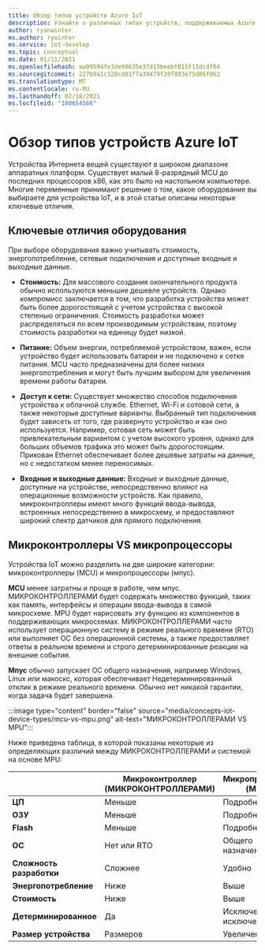 ```yaml
---
title: Обзор типов устройств Azure IoT
description: Узнайте о различных типах устройств, поддерживаемых Azure IoT, и доступных средствах.
author: ryanwinter
ms.author: rywinter
ms.service: iot-develop
ms.topic: conceptual
ms.date: 01/11/2021
ms.openlocfilehash: aa99594fe3de98635e37d15beebf015f15dc4f64
ms.sourcegitcommit: 227b9a1c120cd01f7a39479f20f883e75d86f062
ms.translationtype: MT
ms.contentlocale: ru-RU
ms.lasthandoff: 02/18/2021
ms.locfileid: "100654566"
---
```

# <a name="overview-of-azure-iot-device-types"></a>Обзор типов устройств Azure IoT
Устройства Интернета вещей существуют в широком диапазоне аппаратных платформ. Существует малый 8-разрядный MCU до последних процессоров x86, как это было на настольном компьютере. Многие переменные принимают решение о том, какое оборудование вы выбираете для устройства IoT, и в этой статье описаны некоторые ключевые отличия.

## <a name="key-hardware-differentiators"></a>Ключевые отличия оборудования
При выборе оборудования важно учитывать стоимость, энергопотребление, сетевые подключения и доступные входные и выходные данные.

* **Стоимость:** Для массового создания окончательного продукта обычно используются меньшие дешевле устройств. Однако компромисс заключается в том, что разработка устройства может быть более дорогостоящей с учетом устройства с высокой степенью ограничения. Стоимость разработки может распределяться по всем производимым устройствам, поэтому стоимость разработки на единицу будет низкой.

* **Питание:** Объем энергии, потребляемой устройством, важен, если устройство будет использовать батареи и не подключено к сетке питания. MCU часто предназначены для более низких энергопотребления и могут быть лучшим выбором для увеличения времени работы батареи.

* **Доступ к сети:** Существует множество способов подключения устройства к облачной службе. Ethernet, Wi-Fi и сотовой сети, а также некоторые доступные варианты. Выбранный тип подключения будет зависеть от того, где развернуто устройство и как оно используется. Например, сотовая сеть может быть привлекательным вариантом с учетом высокого уровня, однако для больших объемов трафика это может быть дорогостоящим. Прикован Ethernet обеспечивает более дешевые затраты на данные, но с недостатком менее переносимых.

* **Входные и выходные данные:** Входные и выходные данные, доступные на устройстве, непосредственно влияют на операционные возможности устройств. Как правило, микроконтроллеры имеют много функций ввода-вывода, встроенных непосредственно в микросхему, и предоставляют широкий спектр датчиков для прямого подключения.

## <a name="microcontrollers-vs-microprocessors"></a>Микроконтроллеры VS микропроцессоры
Устройства IoT можно разделить на две широкие категории: микроконтроллеры (MCU) и микропроцессоры (мпус).

**MCU** менее затратны и проще в работе, чем мпус. МИКРОКОНТРОЛЛЕРАМИ будет содержать множество функций, таких как память, интерфейсы и операции ввода-вывода в самой микросхеме. MPU будет нарисовать эту функцию из компонентов в поддерживающих микросхемах. МИКРОКОНТРОЛЛЕРАМИ часто использует операционную систему в режиме реального времени (RTO) или выполняет ОС без операционной системы, а также предоставляет ответы в реальном времени и строго детерминированные реакции на внешние события.

**Мпус** обычно запускает ОС общего назначения, например Windows, Linux или макоскс, которая обеспечивает Недетерминированный отклик в режиме реального времени. Обычно нет никакой гарантии, когда задача будет завершена. 

:::image type="content" border="false" source="media/concepts-iot-device-types/mcu-vs-mpu.png" alt-text="МИКРОКОНТРОЛЛЕРАМИ VS MPU":::

Ниже приведена таблица, в которой показаны некоторые из определяющих различий между МИКРОКОНТРОЛЛЕРАМИ и системой на основе MPU:

||Микроконтроллер (МИКРОКОНТРОЛЛЕРАМИ)|Микропроцессор (MPU)|
|-|-|-|
|**ЦП**| Меньше | Подробнее |
|**ОЗУ**| Меньше | Подробнее |
|**Flash**| Меньше | Подробнее |
|**ОС**| Нет или RTO | Общего назначения |
|**Сложность разработки**| Сложнее |  Удобно |
|**Энергопотребление**| Ниже | Выше |
|**Стоимость**| Ниже | Выше |
|**Детерминированное**| Да | Исключения с исключением|
|**Размер устройства**| Размеров | Увеличения |
